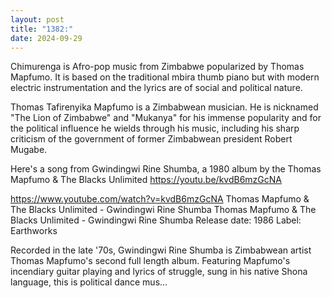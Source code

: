```yaml
---
layout: post
title: "1382:"
date: 2024-09-29
---
```


Chimurenga is Afro-pop music from Zimbabwe popularized by Thomas Mapfumo. It is based on the traditional mbira thumb piano but with modern electric instrumentation and the lyrics are of social and political nature. 

Thomas Tafirenyika Mapfumo is a Zimbabwean musician. He is nicknamed "The Lion of Zimbabwe" and "Mukanya" for his immense popularity and for the political influence he wields through his music, including his sharp criticism of the government of former Zimbabwean president Robert Mugabe. 

Here's a song from Gwindingwi Rine Shumba, a 1980 album by the Thomas Mapfumo & The Blacks Unlimited
https://youtu.be/kvdB6mzGcNA

https://www.youtube.com/watch?v=kvdB6mzGcNA
Thomas Mapfumo & The Blacks Unlimited - Gwindingwi Rine Shumba
Thomas Mapfumo & The Blacks Unlimited - Gwindingwi Rine Shumba
Release date: 1986
Label: Earthworks

Recorded in the late '70s, Gwindingwi Rine Shumba is Zimbabwean artist Thomas Mapfumo's second full length album. Featuring Mapfumo's incendiary guitar playing and lyrics of struggle, sung in his native Shona language, this is political dance mus...
